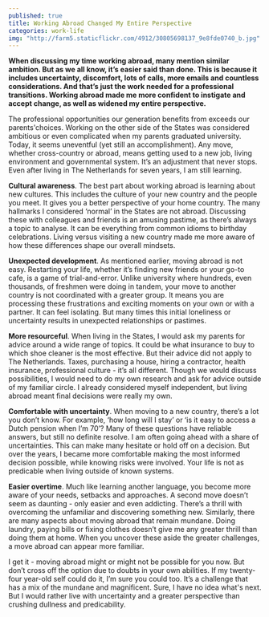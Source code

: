 ```yaml
---
published: true
title: Working Abroad Changed My Entire Perspective
categories: work-life
img: "http://farm5.staticflickr.com/4912/30805698137_9e8fde0740_b.jpg"
---
```

**When discussing my time working abroad, many mention similar ambition. But as we all know, it’s easier said than done. This is because it includes uncertainty, discomfort, lots of calls, more emails and countless considerations. And that’s just the work needed for a professional transitions. Working abroad made me more confident to instigate and accept change, as well as widened my entire perspective.**

The professional opportunities our generation benefits from exceeds our parents'choices. Working on the other side of the States was considered ambitious or even complicated when my parents graduated university. Today, it seems uneventful (yet still an accomplishment). Any move, whether cross-country or abroad, means getting used to a new job, living environment and governmental system. It’s an adjustment that never stops. Even after living in The Netherlands for seven years, I am still learning. 

**Cultural awareness**. 
The best part about working abroad is learning about new cultures. This includes the culture of your new country and the people you meet. It gives you a better perspective of your home country. The many hallmarks I considered ‘normal’ in the States are not abroad. Discussing these with colleagues and friends is an amusing pastime, as there’s always a topic to analyse. It can be everything from common idioms to birthday celebrations. Living versus visiting a new country made me more aware of how these differences shape our overall mindsets.

**Unexpected development**. 
As mentioned earlier, moving abroad is not easy. Restarting your life, whether it’s finding new friends or your go-to cafe, is a game of trial-and-error. Unlike university where hundreds, even thousands, of freshmen were doing in tandem, your move to another country is not coordinated with a greater group. It means you are processing these frustrations and exciting moments on your own or with a partner. It can feel isolating. But many times this initial loneliness or uncertainty results in unexpected relationships or pastimes.

**More resourceful**. 
When living in the States, I would ask my parents for advice around a wide range of topics. It could be what insurance to buy to which shoe cleaner is the most effective. But their advice did not apply to The Netherlands. Taxes, purchasing a house, hiring a contractor, health insurance, professional culture - it’s all different. Though we would discuss possibilities, I would need to do my own research and ask for advice outside of my familiar circle. I already considered myself independent, but living abroad meant final decisions were really my own.

**Comfortable with uncertainty**. 
When moving to a new country, there’s a lot you don’t know. For example, ‘how long will I stay’ or ‘is it easy to access a Dutch pension when I’m 70’? Many of these questions have reliable answers, but still no definite resolve. I am often going ahead with a share of uncertainties. This can make many hesitate or hold off on a decision. But over the years, I became more comfortable making the most informed decision possible, while knowing risks were involved. Your life is not as predicable when living outside of known systems.

**Easier overtime**. 
Much like learning another language, you become more aware of your needs, setbacks and approaches. A second move doesn’t seem as daunting - only easier and even addicting. There’s a thrill with overcoming the unfamiliar and discovering something new. Similarly, there are many aspects about moving abroad that remain mundane. Doing laundry, paying bills or fixing clothes doesn’t give me any greater thrill than doing them at home. When you uncover these aside the greater challenges, a move abroad can appear more familiar.

I get it - moving abroad might or might not be possible for you now. But don’t cross off the option due to doubts in your own abilities. If my twenty-four year-old self could do it, I’m sure you could too. It’s a challenge that has a mix of the mundane and magnificent. Sure, I have no idea what's next. But I would rather live with uncertainty and a greater perspective than crushing dullness and predicability.
